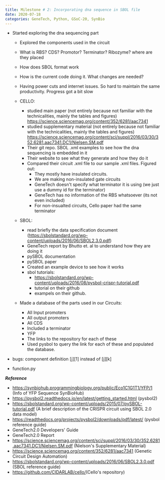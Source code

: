```yaml
---
title: Milestone # 2: Incorporating dna sequence in SBOL file
date: 2020-07-18
categories: GeneTech, Python, GSoC-20, SynBio
---
```


- Started exploring the dna sequencing part
	
	- Explored the components used in the circuit
	
	- What is RBS? CDS? Promotor? Terminator? Ribozyme? where are they placed
	
	- How does SBOL format work
	
	- How is the current code doing it. What changes are needed?
	
	- Having power cuts and internet issues. So hard to maintain the same productivity. Progress got a bit slow
	
	- CELLO:
		- studied main paper (not entirely because not familiar with the technicalities, mainly the tables and figures)
			https://science.sciencemag.org/content/352/6281/aac7341
		- studied supplementary material (not entirely because not familiar with the technicalities, mainly the tables and figures)
			https://science.sciencemag.org/content/sci/suppl/2016/03/30/352.6281.aac7341.DC1/Nielsen.SM.pdf
		- Their git repo. SBOL .xml examples to see how the dna sequencing is embedded in it
		- Their website to see what they generate and how they do it
		- Compared their circuit .xml file to our sample .xml files. Figured out:
			- They mostly have insulated circuits. 
			- We are making non-insulated gate circuits
			- GeneTech doesn't specify what terminator it is using (we just use a dummy id for the terminator)
			- GeneTech has no information of the RBS whatsoever (its not even included)
			- For non-insualted circuits, Cello paper had the same terminator  
			
	- SBOL:
		- read briefly the data specification document (https://sbolstandard.org/wp-content/uploads/2016/06/SBOL2.3.0.pdf)
		- GeneTech report by Bhutto et. al to understand how they are doing it
		- pySBOL documentation
		- pySBOL paper
		- Created an example device to see how it works
		- sbol tutorials: 
			- https://sbolstandard.org/wp-content/uploads/2016/08/pysbol-crispr-tutorial.pdf
			- tutorial on their github
			- exampels on their github.
	
	- Made a database of the parts used in our Circuits:
		- All Input promoters
		- All output promoters
		- All CDS
		- Included a terminator
		- YFP
		- The links to the repository for each of these
		- Used pysbol to query the link for each of these and populated the database. 
    
	

		


- bugs: component definition [j][1] instead of [j][k]
- function.py



























**_Reference_**
- <https://synbiohub.programmingbiology.org/public/Eco1C1G1T1/YFP/1> (Info of YFP Sequence SynBioHub)
- <https://pysbol2.readthedocs.io/en/latest/getting_started.html> (pysbol2)
- <https://sbolstandard.org/wp-content/uploads/2015/07/pySBOL-tutorial.pdf> (A brief description of the CRISPR circuit using SBOL 2.0 data model)
- <https://readthedocs.org/projects/pysbol2/downloads/pdf/latest/> (pysbol reference guide)
- GeneTech2.0 Developers' Guide
- GeneTech2.0 Report
- <https://science.sciencemag.org/content/sci/suppl/2016/03/30/352.6281.aac7341.DC1/Nielsen.SM.pdf> (Nielson's Supplementary Material)
- <https://science.sciencemag.org/content/352/6281/aac7341> (Genetic Circuit Design Automation)
- <https://sbolstandard.org/wp-content/uploads/2016/06/SBOL2.3.0.pdf> (SBOL reference guide) 
- <https://github.com/CIDARLAB/cello/>(Cello's repository)
